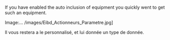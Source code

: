 If you have enabled the auto inclusion of equipment you quickly went to get such an equipment.

Image:... /images/Eibd_Actionneurs_Parametre.jpg]

Il vous restera a le personnalisé, et lui donnée un type de donnée.